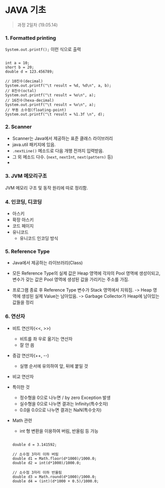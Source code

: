 JAVA 기초
=========

> 과정 2일차 (19.05.14)

### 1. Formatted printing
`System.out.printf();` 이런 식으로 출력
<pre><code>
int a = 10;
short b = 20;
double d = 123.456789;

// 10진수(decimal)
System.out.printf("\t result = %d, %d\n", a, b);
// 8진수(octal)
System.out.printf("\t result = %o\n", a);
// 16진수(hexa-decimal)
System.out.printf("\t result = %x\n", a);
// 부동 소수점(floating-point)
System.out.printf("\t result = %1.3f \n", d);
</code></pre>

### 2. Scanner
- Scanner는 Java에서 제공하는 표준 클래스 라이브러리
- java.util 패키지에 있음.
- `.nextLine()` 메소드로 다음 개행 전까지 입력받음.
- 그 외 메소드 다수. (`next`, `nextInt`, `next(pattern)` 등)
-

### 3. JVM 메모리구조

JVM 메모리 구조 및 동작 원리에 따로 정리함.

### 4. 인코딩, 디코딩
- 아스키
- 확장 아스키
- 코드 페이지
- 유니코드
  - 유니코드 인코딩 방식

### 5. Reference Type
- Java에서 제공하는 라이브러리(Class)

- 모든 Reference Type의 실제 값은 Heap 영역에 각자의 Pool 영역에 생성이되고,
 변수가 갖는 값은 Pool 영역에 생성된 값을 가리키는 주소를 가짐.

- 프로그램 종료 후 Reference Type 변수가 Stack 영역에서 지워짐.
-> Heap 영역에 생성된 실제 Value는 남아있음. -> Garbage Collector가 Heap에 남아있는 값들을 정리


### 6. 연산자
- 비트 연산자(<<, >>)
  - 비트를 좌 우로 옮기는 연산자
  - 잘 안 씀

- 증감 연산자(++, --)
  - 실행 순서에 유의하여 앞, 뒤에 붙일 것

- 비교 연산자

- 특이한 것
  - 정수형을 0으로 나누면 / by zero Exception 발생
  - 실수형을 0으로 나누면 결과는 Infinity(특수숫자)
  - 0.0을 0.0으로 나누면 결과는 NaN(특수숫자)

- Math 관련
  - int 형 변환을 이용하여 버림, 반올림 등 가능
  <pre><code>
  double d = 3.141592;

  // 소수점 3자리 이하 버림
  double d1 = Math.floor(d*1000)/1000.0;
  double d2 = int(d*1000)/1000.0;

  // 소수점 3자리 이하 반올림
  double d3 = Math.round(d*1000)/1000.0;
  double d4 = (int)(d*1000 + 0.5)/1000.0;
  </code></pre>
